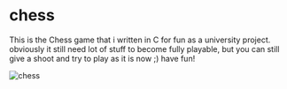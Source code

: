 # chess
This is the Chess game that i written in C for fun as a university project. obviously it still need lot of stuff to become fully playable, but you can still give a shoot and try to play as it is now ;) have fun!

![chess](https://user-images.githubusercontent.com/7602472/161290575-7d38d2fb-2f7b-4bd9-8dc4-53c5321e1ffb.png)
